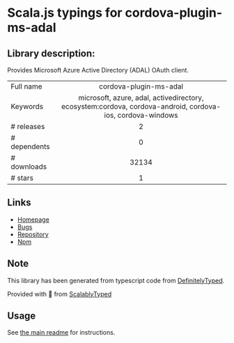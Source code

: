 
# Scala.js typings for cordova-plugin-ms-adal


## Library description:
Provides Microsoft Azure Active Directory (ADAL) OAuth client.

|                    |                 |
| ------------------ | :-------------: |
| Full name          | cordova-plugin-ms-adal |
| Keywords           | microsoft, azure, adal, activedirectory, ecosystem:cordova, cordova-android, cordova-ios, cordova-windows |
| # releases         | 2 |
| # dependents       | 0 |
| # downloads        | 32134 |
| # stars            | 1 |

## Links
- [Homepage](https://github.com/AzureAD/azure-activedirectory-library-for-cordova#readme)
- [Bugs](https://github.com/AzureAD/azure-activedirectory-library-for-cordova/issues)
- [Repository](https://github.com/AzureAD/azure-activedirectory-library-for-cordova)
- [Npm](https://www.npmjs.com/package/cordova-plugin-ms-adal)
    


## Note
This library has been generated from typescript code from [DefinitelyTyped](https://definitelytyped.org).

Provided with :purple_heart: from [ScalablyTyped](https://github.com/oyvindberg/ScalablyTyped)

## Usage
See [the main readme](../../readme.md) for instructions.


